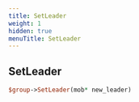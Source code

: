 ```yaml
---
title: SetLeader
weight: 1
hidden: true
menuTitle: SetLeader
---
```

## SetLeader
```perl
$group->SetLeader(mob* new_leader)
```